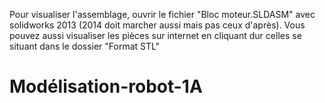 Pour visualiser l'assemblage, ouvrir le fichier "Bloc moteur.SLDASM" avec solidworks 2013 (2014 doit marcher aussi mais pas ceux d'après).
Vous pouvez aussi visualiser les pièces sur internet en cliquant dur celles se situant dans le dossier "Format STL"

# Modélisation-robot-1A
